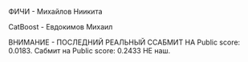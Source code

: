 ФИЧИ - Михайлов Ниикита

CatBoost - Евдокимов Михаил

ВНИМАНИЕ - ПОСЛЕДНИЙ РЕАЛЬНЫЙ ССАБМИТ НА Public score: 0.0183. Сабмит на Public score: 0.2433 НЕ наш.
